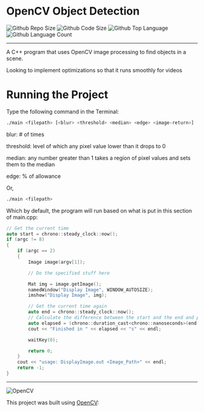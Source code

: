 # OpenCV Object Detection
![Github Repo Size](https://img.shields.io/github/repo-size/jacobismael/CV-Detect?style=for-the-badge)
![Github Code Size](https://img.shields.io/github/languages/code-size/jacobismael/CV-Detect?style=for-the-badge)
![Github Top Language](https://img.shields.io/github/languages/top/jacobismael/CV-Detect?color=%23f34b7d&style=for-the-badge)
![Github Language Count](https://img.shields.io/github/languages/count/jacobismael/CV-Detect?style=for-the-badge&color=success)
- - -
A C++ program that uses OpenCV image processing to find objects in a scene.

Looking to implement optimizations so that it runs smoothly for videos

# Running the Project
Type the following command in the Terminal:
```bash
./main <filepath> [<blur> <threshold> <median> <edge> <image-return>]
```
blur: # of times

threshold: level of which any pixel value lower than it drops to 0

median: any number greater than 1 takes a region of pixel values and sets them to the median

edge: % of allowance

Or,
```bash
./main <filepath>
```

Which by default, the program will run based on what is put in this section of main.cpp:

```cpp
// Get the current time
auto start = chrono::steady_clock::now();
if (argc != 8)
{
    if (argc == 2)
    {
        Image image(argv[1]);

        // Do the specified stuff here

        Mat img = image.getImage();
        namedWindow("Display Image", WINDOW_AUTOSIZE);
        imshow("Display Image", img);

        // Get the current time again
        auto end = chrono::steady_clock::now();
        // Calculate the difference between the start and the end and print the result
        auto elapsed = (chrono::duration_cast<chrono::nanoseconds>(end - start).count() / 1e9 );
        cout << "Finished in " << elapsed << "s" << endl;

        waitKey(0);

        return 0;
    }
    cout << "usage: DisplayImage.out <Image_Path>" << endl;
    return -1;
}
```

- - -

![OpenCV](https://avatars1.githubusercontent.com/u/5009934?s=200&v=4)

This project was built using [OpenCV](https://opencv.org/):